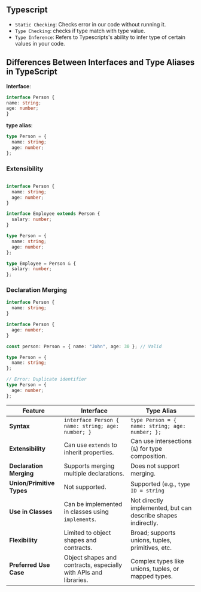 ## Typescript

- `Static Checking`: Checks error in our code without running it.
- `Type Checking`: checks if type match with type value.
- `Type Inference`: Refers to Typescripts's ability to infer type of certain values in your code.

## Differences Between Interfaces and Type Aliases in TypeScript

**Interface**:
```typescript
interface Person {
name: string;
age: number;
}
```
**type alias**:

```ts
type Person = {
  name: string;
  age: number;
};
```

### Extensibility

```ts

interface Person {
  name: string;
  age: number;
}

interface Employee extends Person {
  salary: number;
}
```

```ts
type Person = {
  name: string;
  age: number;
};

type Employee = Person & {
  salary: number;
};
```

### Declaration Merging

```ts
interface Person {
  name: string;
}

interface Person {
  age: number;
}

const person: Person = { name: "John", age: 30 }; // Valid
```
```ts
type Person = {
  name: string;
};

// Error: Duplicate identifier
type Person = {
  age: number;
};
```

| Feature                     | Interface            | Type Alias            |
|-----------------------------|----------------------|-----------------------|
| **Syntax**                  | `interface Person { name: string; age: number; }` | `type Person = { name: string; age: number; };` |
| **Extensibility**           | Can use `extends` to inherit properties. | Can use intersections (`&`) for type composition. |
| **Declaration Merging**     | Supports merging multiple declarations. | Does not support merging. |
| **Union/Primitive Types**   | Not supported.       | Supported (e.g., `type ID = string` | number;`). |
| **Use in Classes**          | Can be implemented in classes using `implements`. | Not directly implemented, but can describe shapes indirectly. |
| **Flexibility**             | Limited to object shapes and contracts. | Broad; supports unions, tuples, primitives, etc. |
| **Preferred Use Case**      | Object shapes and contracts, especially with APIs and libraries. | Complex types like unions, tuples, or mapped types. |
